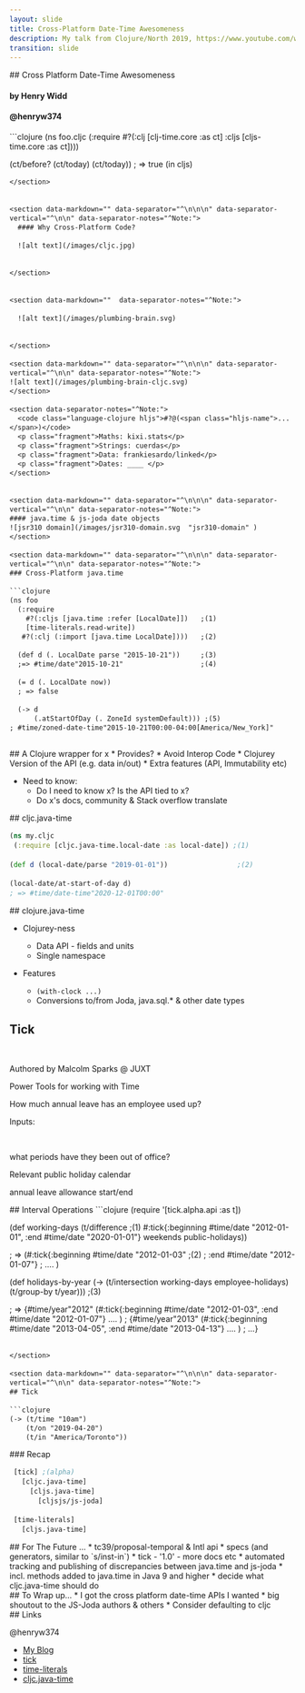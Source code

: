 ```yaml
---
layout: slide
title: Cross-Platform Date-Time Awesomeness
description: My talk from Clojure/North 2019, https://www.youtube.com/watch?v=UFuL-ZDoB2U
transition: slide
---
```


<section data-markdown>
## Cross Platform Date-Time Awesomeness



#### by Henry Widd

#### @henryw374


</section>

<section data-markdown=""  data-separator-notes="^Note:">
```clojure
(ns foo.cljc
  (:require
    #?(:clj  [clj-time.core  :as ct]
       :cljs [cljs-time.core :as ct])))

(ct/before? (ct/today) (ct/today))
; => true (in cljs)

```
</section>


<section data-markdown="" data-separator="^\n\n\n" data-separator-vertical="^\n\n" data-separator-notes="^Note:">
  #### Why Cross-Platform Code?

  ![alt text](/images/cljc.jpg)
  

</section>


<section data-markdown=""  data-separator-notes="^Note:">
    
  ![alt text](/images/plumbing-brain.svg)
  

</section>

<section data-markdown="" data-separator="^\n\n\n" data-separator-vertical="^\n\n" data-separator-notes="^Note:">
![alt text](/images/plumbing-brain-cljc.svg)
</section>

<section data-separator-notes="^Note:">
  <code class="language-clojure hljs">#?@(<span class="hljs-name">...</span>)</code>
  <p class="fragment">Maths: kixi.stats</p>
  <p class="fragment">Strings: cuerdas</p>
  <p class="fragment">Data: frankiesardo/linked</p>
  <p class="fragment">Dates: ____ </p>
</section>  


<section data-markdown="" data-separator="^\n\n\n" data-separator-vertical="^\n\n" data-separator-notes="^Note:">
#### java.time & js-joda date objects
![jsr310 domain](/images/jsr310-domain.svg  "jsr310-domain" ) 
</section>

<section data-markdown="" data-separator="^\n\n\n" data-separator-vertical="^\n\n" data-separator-notes="^Note:">
### Cross-Platform java.time

```clojure
(ns foo
  (:require
    #?(:cljs [java.time :refer [LocalDate]])   ;(1)
    [time-literals.read-write])
   #?(:clj (:import [java.time LocalDate])))   ;(2)
   
  (def d (. LocalDate parse "2015-10-21"))     ;(3)
  ;=> #time/date"2015-10-21"                   ;(4)
  
  (= d (. LocalDate now))                      
  ; => false

  (-> d                       
      (.atStartOfDay (. ZoneId systemDefault))) ;(5)
; #time/zoned-date-time"2015-10-21T00:00-04:00[America/New_York]"
  
```

</section>

<section data-markdown="" data-separator="^\n\n\n" data-separator-vertical="^\n\n" data-separator-notes="^Note:">
## A Clojure wrapper for x
* Provides?
  *  Avoid Interop Code
  *  Clojurey Version of the API (e.g. data in/out)
  *  Extra features (API, Immutability etc)

* Need to know:
  * Do I need to know x? Is the API tied to x? 
  * Do x's docs, community & Stack overflow translate

</section>

<section data-markdown="" data-separator="^\n\n\n" data-separator-vertical="^\n\n" data-separator-notes="^Note:">
## cljc.java-time

 ```clj
(ns my.cljc
  (:require [cljc.java-time.local-date :as local-date]) ;(1)
      
(def d (local-date/parse "2019-01-01"))                 ;(2)

(local-date/at-start-of-day d)
; => #time/date-time"2020-12-01T00:00"   
 ```

</section>

<section data-markdown="" data-separator="^\n\n\n" data-separator-vertical="^\n\n" data-separator-notes="^Note:">
## clojure.java-time

* Clojurey-ness
  * Data API - fields and units
  * Single namespace

* Features
  * `(with-clock ...)`
  * Conversions to/from Joda, java.sql.* & other date types

</section>

<section data-separator="^\n\n\n" data-separator-vertical="^\n\n" data-separator-notes="^Note:">
<h2>Tick</h2>
<br/>
<p class="fragment">Authored by Malcolm Sparks @ JUXT</p>
<p class="fragment">Power Tools for working with Time</p>


</section>  

<section  data-separator="^\n\n\n" data-separator-vertical="^\n\n" data-separator-notes="^Note:">
How much annual leave has an employee used up?
<br/>
<p class="fragment">Inputs:</p>
<br/>
<p class="fragment">what periods have they been out of office?</p>
<p class="fragment">Relevant public holiday calendar</p>
<p class="fragment">annual leave allowance start/end</p>
 
</section>

<section data-markdown="" data-separator="^\n\n\n" data-separator-vertical="^\n\n" data-separator-notes="^Note:" style="">
## Interval Operations
  ```clojure
(require '[tick.alpha.api :as t])

(def working-days
  (t/difference                                 ;(1)
    #:tick{:beginning #time/date "2012-01-01", 
           :end       #time/date "2020-01-01"}
   weekends 
   public-holidays))
                    
; => (#:tick{:beginning #time/date "2012-01-03" ;(2) 
;            :end       #time/date "2012-01-07"} 
;     .... )

(def holidays-by-year
  (->
    (t/intersection
      working-days
      employee-holidays)
    (t/group-by t/year)))                       ;(3)
    
; => {#time/year"2012" (#:tick{:beginning #time/date "2012-01-03", :end #time/date "2012-01-07"} .... )
;    {#time/year"2013" (#:tick{:beginning #time/date "2013-04-05", :end #time/date "2013-04-13"} .... )
;    ...}

```

</section>

<section data-markdown="" data-separator="^\n\n\n" data-separator-vertical="^\n\n" data-separator-notes="^Note:">
## Tick

```clojure 
(-> (t/time "10am") 
    (t/on "2019-04-20") 
    (t/in "America/Toronto"))
```

</section>

<section data-markdown="" data-separator="^\n\n\n" data-separator-vertical="^\n\n" data-separator-notes="^Note:">
### Recap

```clojure
 [tick] ;(alpha)
   [cljc.java-time]
     [cljs.java-time]
       [cljsjs/js-joda]
   
 [time-literals]
   [cljs.java-time]
```
</section>

<section data-markdown="" data-separator="^\n\n\n" data-separator-vertical="^\n\n" data-separator-notes="^Note:">
## For The Future ...
* tc39/proposal-temporal & Intl api
* specs (and generators, similar to `s/inst-in`)
* tick - '1.0' - more docs etc
* automated tracking and publishing of discrepancies between java.time and js-joda
   * incl. methods added to java.time in Java 9 and higher
   * decide what cljc.java-time should do

</section>

<section data-markdown="" data-separator="^\n\n\n" data-separator-vertical="^\n\n" data-separator-notes="^Note:">
## To Wrap up...
* I got the cross platform date-time APIs I wanted
  * big shoutout to the JS-Joda authors & others
* Consider defaulting to cljc

</section>

<section data-markdown="" data-separator="^\n\n\n" data-separator-vertical="^\n\n" data-separator-notes="^Note:">
  ## Links

  @henryw374

* [My Blog](http://widdindustries.com/)
* [tick](https://github.com/juxt/tick)
* [time-literals](https://github.com/henryw374/time-literals)
* [cljc.java-time](https://github.com/henryw374/cljc.java-time)
</section>
